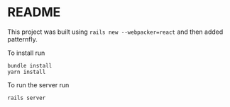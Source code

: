 # README

This project was built using `rails new --webpacker=react` and then added patternfly.

To install run

```
bundle install
yarn install
```

To run the server run
```
rails server
```